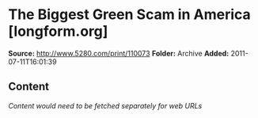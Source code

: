 # The Biggest Green Scam in America    [longform.org]

**Source:** http://www.5280.com/print/110073
**Folder:** Archive
**Added:** 2011-07-11T16:01:39




## Content
*Content would need to be fetched separately for web URLs*
